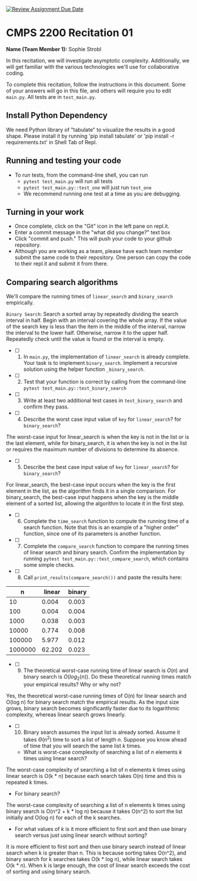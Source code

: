 [![Review Assignment Due Date](https://classroom.github.com/assets/deadline-readme-button-22041afd0340ce965d47ae6ef1cefeee28c7c493a6346c4f15d667ab976d596c.svg)](https://classroom.github.com/a/tqM-lrvp)
# CMPS 2200  Recitation 01

**Name (Team Member 1):** Sophie Strobl 


In this recitation, we will investigate asymptotic complexity. Additionally, we will get familiar with the various technologies we'll use for collaborative coding.

To complete this recitation, follow the instructions in this document. Some of your answers will go in this file, and others will require you to edit `main.py`. All tests are in `test_main.py`.

## Install Python Dependency

We need Python library of "tabulate" to visualize the results in a good shape. Please install it by running 'pip install tabulate' or 'pip install -r requirements.txt' in Shell Tab of Repl.  

## Running and testing your code

- To run tests, from the command-line shell, you can run
  + `pytest test_main.py` will run all tests
  + `pytest test_main.py::test_one` will just run `test_one`
  + We recommend running one test at a time as you are debugging.

## Turning in your work

- Once complete, click on the "Git" icon in the left pane on repl.it.
- Enter a commit message in the "what did you change?" text box
- Click "commit and push." This will push your code to your github repository.
- Although you are working as a team, please have each team member submit the same code to their repository. One person can copy the code to their repl.it and submit it from there.

## Comparing search algorithms

We'll compare the running times of `linear_search` and `binary_search` empirically.

`Binary Search`: Search a sorted array by repeatedly dividing the search interval in half. Begin with an interval covering the whole array. If the value of the search key is less than the item in the middle of the interval, narrow the interval to the lower half. Otherwise, narrow it to the upper half. Repeatedly check until the value is found or the interval is empty.

- [ ] 1. In `main.py`, the implementation of `linear_search` is already complete. Your task is to implement `binary_search`. Implement a recursive solution using the helper function `_binary_search`. 

- [ ] 2. Test that your function is correct by calling from the command-line `pytest test_main.py::test_binary_search`

- [ ] 3. Write at least two additional test cases in `test_binary_search` and confirm they pass.

- [ ] 4. Describe the worst case input value of `key` for `linear_search`? for `binary_search`?
      

The worst-case input for linear_search is when the key is not in the list or is the last element, while for binary_search, it is when the key is not in the list or requires the maximum number of divisions to determine its absence.



- [ ] 5. Describe the best case input value of `key` for `linear_search`? for `binary_search`? 

For linear_search, the best-case input occurs when the key is the first element in the list, as the algorithm finds it in a single comparison. For binary_search, the best-case input happens when the key is the middle element of a sorted list, allowing the algorithm to locate it in the first step.

- [ ] 6. Complete the `time_search` function to compute the running time of a search function. Note that this is an example of a "higher order" function, since one of its parameters is another function.

- [ ] 7. Complete the `compare_search` function to compare the running times of linear search and binary search. Confirm the implementation by running `pytest test_main.py::test_compare_search`, which contains some simple checks.

- [ ] 8. Call `print_results(compare_search())` and paste the results here:

|       n |   linear |   binary |
|---------|----------|----------|
|      10 |    0.004 |    0.003 |
|     100 |    0.004 |    0.004 |
|    1000 |    0.038 |    0.003 |
|   10000 |    0.774 |    0.008 |
|  100000 |    5.977 |    0.012 |
| 1000000 |   62.202 |    0.023 |

- [ ] 9. The theoretical worst-case running time of linear search is $O(n)$ and binary search is $O(log_2(n))$. Do these theoretical running times match your empirical results? Why or why not?

Yes, the theoretical worst-case running times of O(n) for linear search and O(log n) for binary search match the empirical results. As the input size grows, binary search becomes significantly faster due to its logarithmic complexity, whereas linear search grows linearly.

- [ ] 10. Binary search assumes the input list is already sorted. Assume it takes $\Theta(n^2)$ time to sort a list of length $n$. Suppose you know ahead of time that you will search the same list $k$ times. 
  + What is worst-case complexity of searching a list of $n$ elements $k$ times using linear search?

The worst-case complexity of searching a list of n elements k times using linear search is O(k * n) because each search takes O(n) time and this is repeated k times.

  + For binary search?

The worst-case complexity of searching a list of n elements k times using binary search is O(n^2 + k * log n) because it takes O(n^2) to sort the list initially and O(log n) for each of the k searches.

  + For what values of $k$ is it more efficient to first sort and then use binary search versus just using linear search without sorting?

It is more efficient to first sort and then use binary search instead of linear search when k is greater than n. This is because sorting takes O(n^2), and binary search for k searches takes O(k * log n), while linear search takes O(k * n). When k is large enough, the cost of linear search exceeds the cost of sorting and using binary search.